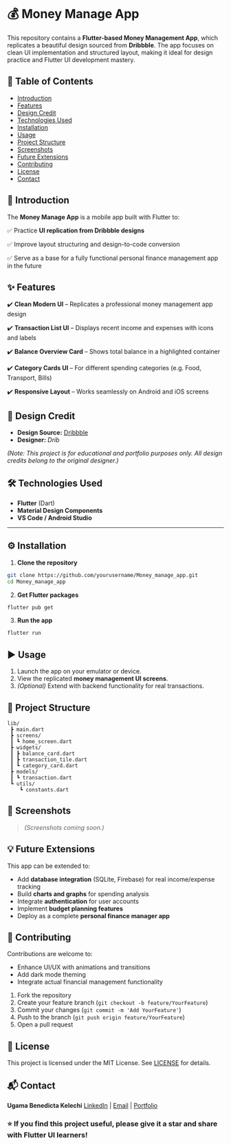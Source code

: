 # 💰 Money Manage App

This repository contains a **Flutter-based Money Management App**, which replicates a beautiful design sourced from **Dribbble**. The app focuses on clean UI implementation and structured layout, making it ideal for design practice and Flutter UI development mastery.



## 📑 Table of Contents

* [Introduction](#introduction)
* [Features](#features)
* [Design Credit](#design-credit)
* [Technologies Used](#technologies-used)
* [Installation](#installation)
* [Usage](#usage)
* [Project Structure](#project-structure)
* [Screenshots](#screenshots)
* [Future Extensions](#future-extensions)
* [Contributing](#contributing)
* [License](#license)
* [Contact](#contact)



## 📝 Introduction

The **Money Manage App** is a mobile app built with Flutter to:

✅ Practice **UI replication from Dribbble designs**

✅ Improve layout structuring and design-to-code conversion

✅ Serve as a base for a fully functional personal finance management app in the future



## ✨ Features

✔️ **Clean Modern UI** – Replicates a professional money management app design

✔️ **Transaction List UI** – Displays recent income and expenses with icons and labels

✔️ **Balance Overview Card** – Shows total balance in a highlighted container

✔️ **Category Cards UI** – For different spending categories (e.g. Food, Transport, Bills)

✔️ **Responsive Layout** – Works seamlessly on Android and iOS screens



## 🎨 Design Credit

* **Design Source:** [Dribbble]()
* **Designer:** *Drib*

*(Note: This project is for educational and portfolio purposes only. All design credits belong to the original designer.)*



## 🛠️ Technologies Used

* **Flutter** (Dart)
* **Material Design Components**
* **VS Code / Android Studio**

---

## ⚙️ Installation

1. **Clone the repository**

```bash
git clone https://github.com/yourusername/Money_manage_app.git
cd Money_manage_app
```

2. **Get Flutter packages**

```bash
flutter pub get
```

3. **Run the app**

```bash
flutter run
```



## ▶️ Usage

1. Launch the app on your emulator or device.
2. View the replicated **money management UI screens**.
3. *(Optional)* Extend with backend functionality for real transactions.



## 📁 Project Structure

```
lib/
 ┣ main.dart
 ┣ screens/
 ┃ ┗ home_screen.dart
 ┣ widgets/
 ┃ ┣ balance_card.dart
 ┃ ┣ transaction_tile.dart
 ┃ ┗ category_card.dart
 ┣ models/
 ┃ ┗ transaction.dart
 ┗ utils/
    ┗ constants.dart
```



## 📸 Screenshots

> *(Screenshots coming soon.)*



## 💡 Future Extensions

This app can be extended to:

* Add **database integration** (SQLite, Firebase) for real income/expense tracking
* Build **charts and graphs** for spending analysis
* Integrate **authentication** for user accounts
* Implement **budget planning features**
* Deploy as a complete **personal finance manager app**



## 🤝 Contributing

Contributions are welcome to:

* Enhance UI/UX with animations and transitions
* Add dark mode theming
* Integrate actual financial management functionality

1. Fork the repository
2. Create your feature branch (`git checkout -b feature/YourFeature`)
3. Commit your changes (`git commit -m 'Add YourFeature'`)
4. Push to the branch (`git push origin feature/YourFeature`)
5. Open a pull request



## 📄 License

This project is licensed under the MIT License. See [LICENSE](LICENSE) for details.



## 📬 Contact

**Ugama Benedicta Kelechi**
[LinkedIn](www.linkedin.com/in/ugama-benedicta-kelechi-codergirl-103041300) | [Email](mailto:ugamakelechi501@gmail.com) | [Portfolio](#)



### ⭐️ If you find this project useful, please give it a star and share with Flutter UI learners!


